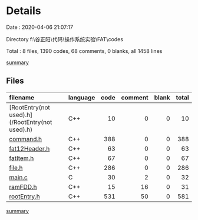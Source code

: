 # Details

Date : 2020-04-06 21:07:17

Directory f:\谷正阳\代码\操作系统实验\FAT\codes

Total : 8 files,  1390 codes, 68 comments, 0 blanks, all 1458 lines

[summary](results.md)

## Files
| filename | language | code | comment | blank | total |
| :--- | :--- | ---: | ---: | ---: | ---: |
| [RootEntry(not used).h](/RootEntry(not used).h) | C++ | 10 | 0 | 0 | 10 |
| [command.h](/command.h) | C++ | 388 | 0 | 0 | 388 |
| [fat12Header.h](/fat12Header.h) | C++ | 63 | 0 | 0 | 63 |
| [fatItem.h](/fatItem.h) | C++ | 67 | 0 | 0 | 67 |
| [file.h](/file.h) | C++ | 286 | 0 | 0 | 286 |
| [main.c](/main.c) | C | 30 | 2 | 0 | 32 |
| [ramFDD.h](/ramFDD.h) | C++ | 15 | 16 | 0 | 31 |
| [rootEntry.h](/rootEntry.h) | C++ | 531 | 50 | 0 | 581 |

[summary](results.md)